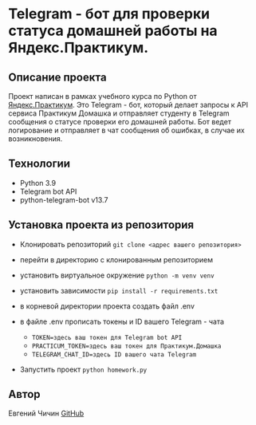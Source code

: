 # Telegram - бот для проверки статуса домашней работы на Яндекс.Практикум.

## Описание проекта

Проект написан в рамках учебного курса по Python от [Яндекс.Практикум](https://practicum.yandex.ru/).
Это Telegram - бот, который делает запросы к API сервиса Практикум Домашка и отправляет студенту в Telegram сообщения о статусе проверки его домашней работы. Бот ведет логирование и отправляет в чат сообщения об ошибках, в случае их возникновения.

## Технологии

 - Python 3.9
 - Telegram bot API
 - python-telegram-bot v13.7

## Установка проекта из репозитория

 - Клонировать репозиторий `git clone <адрес вашего репозитория>`
 - перейти в директорию с клонированным репозиторием
 - установить виртуальное окружение `python -m venv venv`
 - установить зависимости `pip install -r requirements.txt`
 - в корневой директории проекта создать файл .env
 - в файле .env прописать токены и ID вашего Telegram - чата
 

   -  `TOKEN=здесь ваш токен для Telegram bot API`
   -  `PRACTICUM_TOKEN=здесь ваш токен для Практикум.Домашка`
   -  `TELEGRAM_CHAT_ID=здесь ID вашего чата Telegram`

 - Запустить проект `python homework.py`
 

## Автор
Евгений Чичин [GitHub](https://github.com/EvgeniiChichin/)
